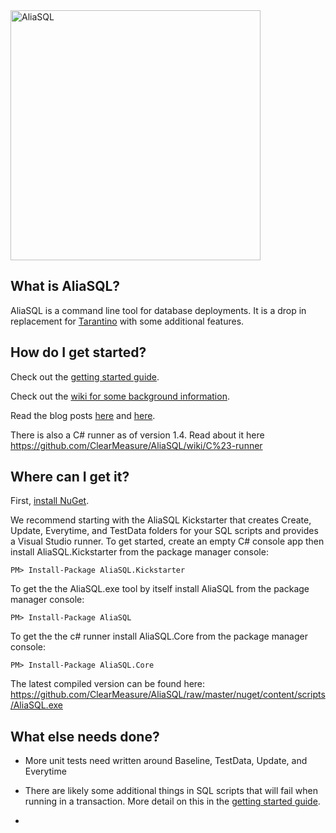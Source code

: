 <img src="https://raw.github.com/ClearMeasure/AliaSQL/master/images/AliaSQL.PNG" alt="AliaSQL" width="400">

What is AliaSQL?
--------------------------------
AliaSQL is a command line tool for database deployments. It is a drop in replacement for [Tarantino](https://github.com/HeadspringLabs/Tarantino) with some additional features. 

How do I get started?
--------------------------------

Check out the [getting started guide](https://github.com/ClearMeasure/AliaSQL/wiki/Getting-started).

Check out the [wiki for some background information](https://github.com/ClearMeasure/AliaSQL/wiki/).

Read the blog posts [here](http://sharpcoders.org/post/Introducing-AliaSQL) and [here](http://jeffreypalermo.com/blog/aliasql-the-new-name-in-automated-database-change-management/).

There is also a C# runner as of version 1.4. Read about it here https://github.com/ClearMeasure/AliaSQL/wiki/C%23-runner 

Where can I get it?
--------------------------------
First, [install NuGet](http://docs.nuget.org/docs/start-here/installing-nuget).

We recommend starting with the AliaSQL Kickstarter that creates Create, Update, Everytime, and TestData folders for your SQL scripts and  provides a Visual Studio runner. To get started, create an empty C# console app then install AliaSQL.Kickstarter from the package manager console:

    PM> Install-Package AliaSQL.Kickstarter

To get the the AliaSQL.exe tool by itself install AliaSQL from the package manager console:

    PM> Install-Package AliaSQL
    
To get the the c# runner install AliaSQL.Core from the package manager console:

    PM> Install-Package AliaSQL.Core


The latest compiled version can be found here: https://github.com/ClearMeasure/AliaSQL/raw/master/nuget/content/scripts/AliaSQL.exe

What else needs done?
--------------------- 
- More unit tests need written around Baseline, TestData, Update, and Everytime 
- There are likely some additional things in SQL scripts that will fail when running in a transaction. More detail on this in the [getting started guide](https://github.com/ClearMeasure/AliaSQL/wiki/Getting-started).

-
